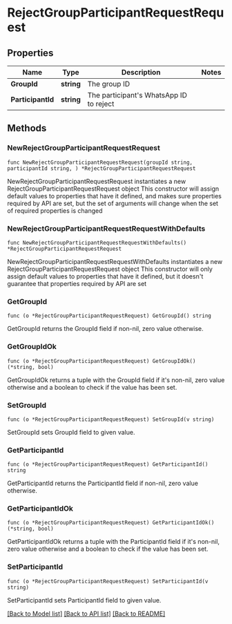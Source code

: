 # RejectGroupParticipantRequestRequest

## Properties

Name | Type | Description | Notes
------------ | ------------- | ------------- | -------------
**GroupId** | **string** | The group ID | 
**ParticipantId** | **string** | The participant&#39;s WhatsApp ID to reject | 

## Methods

### NewRejectGroupParticipantRequestRequest

`func NewRejectGroupParticipantRequestRequest(groupId string, participantId string, ) *RejectGroupParticipantRequestRequest`

NewRejectGroupParticipantRequestRequest instantiates a new RejectGroupParticipantRequestRequest object
This constructor will assign default values to properties that have it defined,
and makes sure properties required by API are set, but the set of arguments
will change when the set of required properties is changed

### NewRejectGroupParticipantRequestRequestWithDefaults

`func NewRejectGroupParticipantRequestRequestWithDefaults() *RejectGroupParticipantRequestRequest`

NewRejectGroupParticipantRequestRequestWithDefaults instantiates a new RejectGroupParticipantRequestRequest object
This constructor will only assign default values to properties that have it defined,
but it doesn't guarantee that properties required by API are set

### GetGroupId

`func (o *RejectGroupParticipantRequestRequest) GetGroupId() string`

GetGroupId returns the GroupId field if non-nil, zero value otherwise.

### GetGroupIdOk

`func (o *RejectGroupParticipantRequestRequest) GetGroupIdOk() (*string, bool)`

GetGroupIdOk returns a tuple with the GroupId field if it's non-nil, zero value otherwise
and a boolean to check if the value has been set.

### SetGroupId

`func (o *RejectGroupParticipantRequestRequest) SetGroupId(v string)`

SetGroupId sets GroupId field to given value.


### GetParticipantId

`func (o *RejectGroupParticipantRequestRequest) GetParticipantId() string`

GetParticipantId returns the ParticipantId field if non-nil, zero value otherwise.

### GetParticipantIdOk

`func (o *RejectGroupParticipantRequestRequest) GetParticipantIdOk() (*string, bool)`

GetParticipantIdOk returns a tuple with the ParticipantId field if it's non-nil, zero value otherwise
and a boolean to check if the value has been set.

### SetParticipantId

`func (o *RejectGroupParticipantRequestRequest) SetParticipantId(v string)`

SetParticipantId sets ParticipantId field to given value.



[[Back to Model list]](../README.md#documentation-for-models) [[Back to API list]](../README.md#documentation-for-api-endpoints) [[Back to README]](../README.md)


